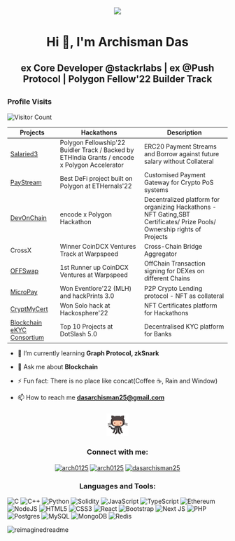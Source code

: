 <h1 align="center"> <a href="#"><img width="30%" height="auto" src="https://cdn.dribbble.com/users/420183/screenshots/2875637/octocat_github.gif" height="175px"/></a></h1>

<h1 align="center">Hi 👋, I'm Archisman Das</h1>
<h2 align = "center"> ex Core Developer @stackrlabs | ex @Push Protocol | Polygon Fellow'22 Builder Track <h2/>
<h3>Profile Visits</h3>

![Visitor Count](https://profile-counter.glitch.me/Arch0125/count.svg)

|  Projects|Hackathons|Description|
|-----------|---------|---------|
|[Salaried3](https://github.com/Arch0125/salariedxyz)| Polygon Fellowship'22 Buidler Track / Backed by ETHIndia Grants / encode x Polygon Accelerator | ERC20 Payment Streams and Borrow against future salary without Collateral |
|[PayStream](https://github.com/Arch0125/PayStream)|Best DeFi project built on Polygon at ETHernals'22| Customised Payment Gateway for Crypto PoS systems |
| [DevOnChain](https://github.com/Arch0125/devonchainnext) | encode x Polygon Hackathon | Decentralized platform for organizing Hackathons - NFT Gating,SBT Certificates/ Prize Pools/ Ownership rights of Projects |
| CrossX | Winner CoinDCX Ventures Track at Warpspeed | Cross-Chain Bridge Aggregator |
| [OFFSwap](https://github.com/Arch0125/coindcxnext) | 1st Runner up CoinDCX Ventures at Warpspeed | OffChain Transaction signing for DEXes on different Chains |
| [MicroPay](https://github.com/Arch0125/MicroPay-Hackathon) | Won Eventlore'22 (MLH) and hackPrints 3.0| P2P Crypto Lending protocol - NFT as collateral |
| [CryptMyCert](https://github.com/Arch0125/CryptMyCert-Nakshatra) | Won Solo hack at Hackosphere'22 | NFT Certificates platform for Hackathons |
| [Blockchain eKYC Consortium](https://github.com/Arch0125/Blockchain-eKYC-Consortium) | Top 10 Projects at DotSlash 5.0 | Decentralised KYC platform for Banks |

- 🌱 I’m currently learning **Graph Protocol, zkSnark**

- 💬 Ask me about **Blockchain**

- ⚡ Fun fact: There is no place like concat(Coffee ☕, Rain and Window)

- 📫 How to reach me **dasarchisman25@gmail.com**

<h3 align="center"><img width="10%" height="auto" src="https://raw.githubusercontent.com/iCharlesZ/FigureBed/master/img/octocat.gif"/></h3>
<h3 align="center" > Connect with me: </h3>
<p align="center">
  <a href="https://linkedin.com/in/arch0125" target="blank"><img align="center" src="https://img.shields.io/badge/Arch0125-%230077B5.svg?style=for-the-badge&logo=linkedin&logoColor=white)" alt="arch0125"  /></a>
  <a href="https://twitter.com/Arch_0125" target="blank"><img align="center" src="https://img.shields.io/badge/Arch_0125-%231DA1F2.svg?style=for-the-badge&logo=Twitter&logoColor=white" alt="arch0125"  /></a>
  <a href="https://www.instagram.com/dasarchisman25" target="blank"><img align="center" src="https://img.shields.io/badge/dasarchisman25-%23E4405F.svg?style=for-the-badge&logo=Instagram&logoColor=white" alt="dasarchisman25"  /></a>
</p>

<h3 align="center">Languages and Tools:</h3>

  ![C](https://img.shields.io/badge/c-%2300599C.svg?style=for-the-badge&logo=c&logoColor=white)
  ![C++](https://img.shields.io/badge/c++-%2300599C.svg?style=for-the-badge&logo=c%2B%2B&logoColor=white)
  ![Python](https://img.shields.io/badge/python-3670A0?style=for-the-badge&logo=python&logoColor=ffdd54)
  ![Solidity](https://img.shields.io/badge/Solidity-%23363636.svg?style=for-the-badge&logo=solidity&logoColor=white)
  ![JavaScript](https://img.shields.io/badge/javascript-%23323330.svg?style=for-the-badge&logo=javascript&logoColor=%23F7DF1E)
  ![TypeScript](https://img.shields.io/badge/typescript-%23007ACC.svg?style=for-the-badge&logo=typescript&logoColor=white)
  ![Ethereum](https://img.shields.io/badge/Ethereum-3C3C3D?style=for-the-badge&logo=Ethereum&logoColor=white)
  ![NodeJS](https://img.shields.io/badge/node.js-6DA55F?style=for-the-badge&logo=node.js&logoColor=white)
  ![HTML5](https://img.shields.io/badge/html5-%23E34F26.svg?style=for-the-badge&logo=html5&logoColor=white)
  ![CSS3](https://img.shields.io/badge/css3-%231572B6.svg?style=for-the-badge&logo=css3&logoColor=white)
  ![React](https://img.shields.io/badge/react-%2320232a.svg?style=for-the-badge&logo=react&logoColor=%2361DAFB)
  ![Bootstrap](https://img.shields.io/badge/bootstrap-%23563D7C.svg?style=for-the-badge&logo=bootstrap&logoColor=white)
  ![Next JS](https://img.shields.io/badge/Next-black?style=for-the-badge&logo=next.js&logoColor=white)
  ![PHP](https://img.shields.io/badge/php-%23777BB4.svg?style=for-the-badge&logo=php&logoColor=white)
  ![Postgres](https://img.shields.io/badge/postgres-%23316192.svg?style=for-the-badge&logo=postgresql&logoColor=white)
  ![MySQL](https://img.shields.io/badge/mysql-%2300f.svg?style=for-the-badge&logo=mysql&logoColor=white)
  ![MongoDB](https://img.shields.io/badge/MongoDB-%234ea94b.svg?style=for-the-badge&logo=mongodb&logoColor=white)
  ![Redis](https://img.shields.io/badge/redis-%23DD0031.svg?style=for-the-badge&logo=redis&logoColor=white)

<img src="https://myreadme.vercel.app/api/embed/Arch0125?panels=userstatistics,toprepositories,toplanguages,commitgraph" alt="reimaginedreadme" />
